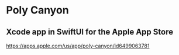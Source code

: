 # Poly Canyon

## Xcode app in SwiftUI for the Apple App Store

https://apps.apple.com/us/app/poly-canyon/id6499063781
